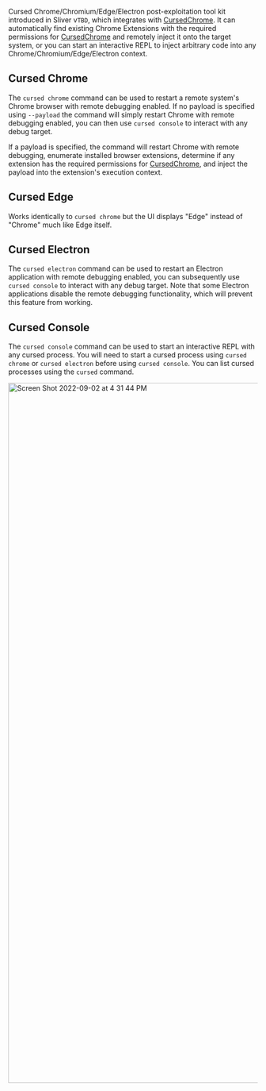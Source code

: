 Cursed Chrome/Chromium/Edge/Electron post-exploitation tool kit introduced in Sliver v`TBD`, which integrates with [CursedChrome](https://github.com/mandatoryprogrammer/CursedChrome). It can automatically find existing Chrome Extensions with the required permissions for [CursedChrome](https://github.com/mandatoryprogrammer/CursedChrome) and remotely inject it onto the target system, or you can start an interactive REPL to inject arbitrary code into any Chrome/Chromium/Edge/Electron context.

## Cursed Chrome

The `cursed chrome` command can be used to restart a remote system's Chrome browser with remote debugging enabled. If no payload is specified using `--payload` the command will simply restart Chrome with remote debugging enabled, you can then use `cursed console` to interact with any debug target. 

If a payload is specified, the command will restart Chrome with remote debugging, enumerate installed browser extensions, determine if any extension has the required permissions for [CursedChrome](https://github.com/mandatoryprogrammer/CursedChrome), and inject the payload into the extension's execution context.

## Cursed Edge

Works identically to `cursed chrome` but the UI displays "Edge" instead of "Chrome" much like Edge itself.

## Cursed Electron

The `cursed electron` command can be used to restart an Electron application with remote debugging enabled, you can subsequently use `cursed console` to interact with any debug target. Note that some Electron applications disable the remote debugging functionality, which will prevent this feature from working.

## Cursed Console

The `cursed console` command can be used to start an interactive REPL with any cursed process. You will need to start a cursed process using `cursed chrome` or `cursed electron` before using `cursed console`. You can list cursed processes using the `cursed` command.

<img width="1411" alt="Screen Shot 2022-09-02 at 4 31 44 PM" src="https://user-images.githubusercontent.com/875022/188246398-97e5c7dd-1c21-4aeb-a57e-222fda826e66.png">

